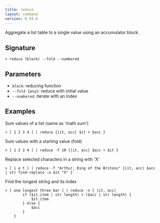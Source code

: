 ```yaml
---
title: reduce
layout: command
version: 0.59.0
---
```


Aggregate a list table to a single value using an accumulator block.

## Signature

```> reduce (block) --fold --numbered```

## Parameters

 -  `block`: reducing function
 -  `--fold {any}`: reduce with initial value
 -  `--numbered`: iterate with an index

## Examples

Sum values of a list (same as 'math sum')
```shell
> [ 1 2 3 4 ] | reduce {|it, acc| $it + $acc }
```

Sum values with a starting value (fold)
```shell
> [ 1 2 3 4 ] | reduce -f 10 {|it, acc| $acc + $it }
```

Replace selected characters in a string with 'X'
```shell
> [ i o t ] | reduce -f "Arthur, King of the Britons" {|it, acc| $acc | str find-replace -a $it "X" }
```

Find the longest string and its index
```shell
> [ one longest three bar ] | reduce -n { |it, acc|
        if ($it.item | str length) > ($acc | str length) {
            $it.item
        } else {
            $acc
        }
    }
```
